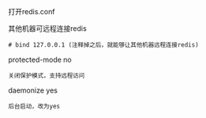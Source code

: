 
打开redis.conf

其他机器可远程连接redis

    # bind 127.0.0.1 (注释掉之后，就能够让其他机器远程连接redis)

protected-mode no

    关闭保护模式，支持远程访问

daemonize yes

    后台启动，改为yes